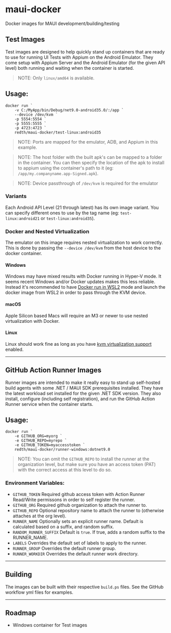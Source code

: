 # maui-docker
Docker images for MAUI development/building/testing

## Test Images

Test images are designed to help quickly stand up containers that are ready to use for running UI Tests with Appium on the Android Emulator.  They come setup with Appium Server and the Android Emulator (for the given API level) both running and waiting when the container is started.

> NOTE: Only `linux/amd64` is available.

## Usage:

```pwsh
docker run `
    -v C:/MyApp/bin/Debug/net9.0-android35.0/:/app `
    --device /dev/kvm `
    -p 5554:5554 `
    -p 5555:5555 `
    -p 4723:4723 `
    redth/maui-docker/test-linux:android35
```

> NOTE: Ports are mapped for the emulator, ADB, and Appium in this example.

> NOTE: The host folder with the built apk's can be mapped to a folder in the container.  You can then specify the location of the apk to install to appium using the container's path to it (eg: `/app/my.companyname.app-Signed.apk`).

> NOTE: Device passthrough of `/dev/kvm` is required for the emulator

### Variants

Each Android API Level (21 through latest) has its own image variant.  You can specify different ones to use by the tag name (eg: `test-linux:android21` or `test-linux:android35`).

### Docker and Nested Virtualization
The emulator on this image requires nested virtualization to work correctly.  This is done by passing the `--device /dev/kvm` from the host device to the docker container.

#### Windows
Windows may have mixed results with Docker running in Hyper-V mode.  It seems recent Windows and/or Docker updates makes this less reliable.  Instead it's recommended to have [Docker run in WSL2](https://docs.docker.com/desktop/features/wsl/) mode and launch the docker image from WSL2 in order to pass through the KVM device.

#### macOS
Apple Silicon based Macs will require an M3 or newer to use nested virtualization with Docker.

#### Linux
Linux should work fine as long as you have [kvm virtualization support](https://docs.docker.com/desktop/setup/install/linux/#kvm-virtualization-support) enabled.

--------------------

## GitHub Action Runner Images
Runner images are intended to make it really easy to stand up self-hosted build agents with some .NET / MAUI SDK prerequisites installed.  They have the latest workload set installed for the given .NET SDK version.  They also install, configure (including self registration), and run the GitHub Action Runner service when the container starts.

## Usage:

```pwsh
docker run `
    -e GITHUB_ORG=myorg `
    -e GITHUB_REPO=myrepo `
    -e GITHUB_TOKEN=myaccesstoken `
    redth/maui-docker/runner-windows:dotnet9.0
```

> NOTE: You can omit the `GITHUB_REPO` to install the runner at the organization level, but make sure you have an access token (PAT) with the correct access at this level to do so.

### Environment Variables:
- `GITHUB_TOKEN` Required github access token with Action Runner Read/Write permissons in order to self register the runner.
- `GITHUB_ORG` Required github organization to attach the runner to.
- `GITHUB_REPO` Optional repository name to attach the runner to (otherwise attaches at the org level).
- `RUNNER_NAME` Optionally sets an explicit runner name.  Default is calculated based on a suffix, and random suffix.
- `RANDOM_RUNNER_SUFFIX` Default is `true`.  If true, adds a random suffix to the RUNNER_NAME.
- `LABELS` Overrides the default set of labels to apply to the runner.
- `RUNNER_GROUP` Overrides the default runner group.
- `RUNNER_WORKDIR` Overrides the default runner work directory.


------------------


## Building

The images can be built with their respective `build.ps` files.  See the GitHub workflow yml files for examples.


-------------------


## Roadmap

- Windows container for Test images
